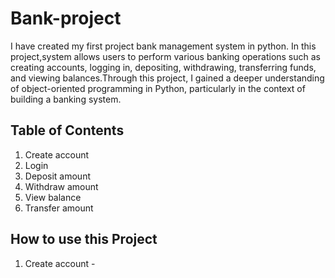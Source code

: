 # Bank-project
I have created my first project bank management system in python.  In this project,system allows users to perform various banking operations such as creating accounts, logging in, depositing, withdrawing, transferring funds, and viewing balances.Through this project, I gained a deeper understanding of object-oriented programming in Python, particularly in the context of building a banking system. 
## Table of Contents
1. Create account
2. Login
3. Deposit amount
4. Withdraw amount
5. View balance
6. Transfer amount
## How to use this Project
1. Create account - 
